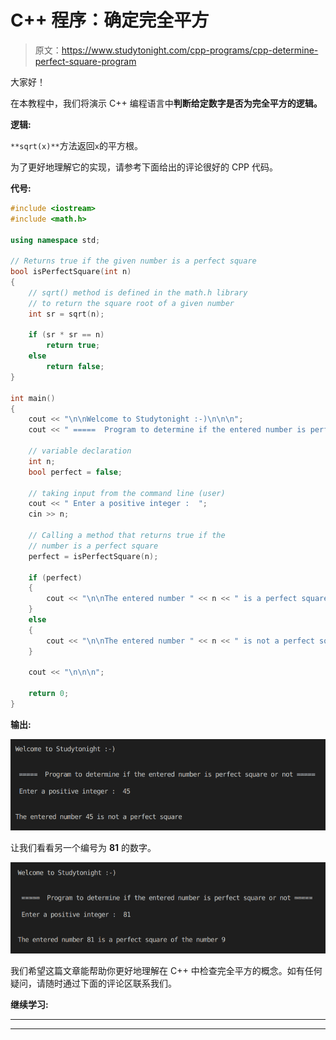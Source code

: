 # C++ 程序：确定完全平方

> 原文：<https://www.studytonight.com/cpp-programs/cpp-determine-perfect-square-program>

大家好！

在本教程中，我们将演示 C++ 编程语言中**判断给定数字是否为完全平方的逻辑。**

**逻辑:**

`**sqrt(x)**`方法返回`x`的平方根。

为了更好地理解它的实现，请参考下面给出的评论很好的 CPP 代码。

**代号:**

```cpp
#include <iostream>
#include <math.h>

using namespace std;

// Returns true if the given number is a perfect square
bool isPerfectSquare(int n)
{
    // sqrt() method is defined in the math.h library 
    // to return the square root of a given number
    int sr = sqrt(n); 

    if (sr * sr == n)
        return true;
    else
        return false;
}

int main()
{
    cout << "\n\nWelcome to Studytonight :-)\n\n\n";
    cout << " =====  Program to determine if the entered number is perfect square or not ===== \n\n";

    // variable declaration
    int n;
    bool perfect = false;

    // taking input from the command line (user)
    cout << " Enter a positive integer :  ";
    cin >> n;

    // Calling a method that returns true if the 
    // number is a perfect square
    perfect = isPerfectSquare(n);

    if (perfect)
    {
        cout << "\n\nThe entered number " << n << " is a perfect square of the number " << sqrt(n);
    }
    else
    {
        cout << "\n\nThe entered number " << n << " is not a perfect square";
    }

    cout << "\n\n\n";

    return 0;
}
```

**输出:**

![C++ perfect square program output](img/19dad1259d6135def91550297129d1bc.png)

让我们看看另一个编号为 **81** 的数字。

![C++ perfect square 2](img/ad6b2d57251d2bfba3f159e776924df8.png)

我们希望这篇文章能帮助你更好地理解在 C++ 中检查完全平方的概念。如有任何疑问，请随时通过下面的评论区联系我们。

**继续学习:**

* * *

* * *